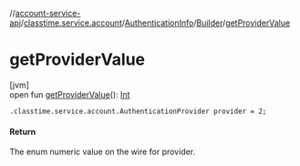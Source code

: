 //[account-service-api](../../../../index.md)/[classtime.service.account](../../index.md)/[AuthenticationInfo](../index.md)/[Builder](index.md)/[getProviderValue](get-provider-value.md)

# getProviderValue

[jvm]\
open fun [getProviderValue](get-provider-value.md)(): [Int](https://kotlinlang.org/api/latest/jvm/stdlib/kotlin/-int/index.html)

`.classtime.service.account.AuthenticationProvider provider = 2;`

#### Return

The enum numeric value on the wire for provider.
